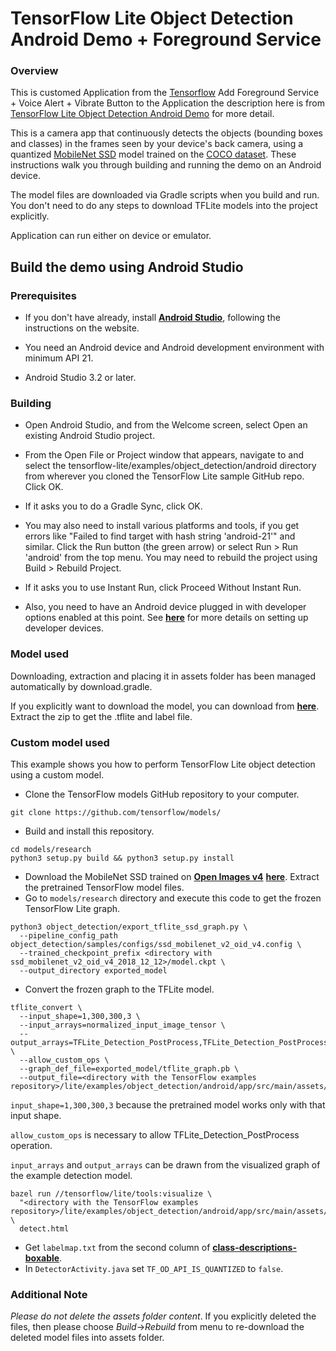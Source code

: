 # TensorFlow Lite Object Detection Android Demo + Foreground Service
### Overview
 
This is customed Application from the [Tensorflow](https://github.com/tensorflow/examples/tree/master/lite/examples/object_detection/android)
Add Foreground Service + Voice Alert + Vibrate Button to the Application
the description here is from [TensorFlow Lite Object Detection Android Demo](https://github.com/tensorflow/examples/tree/master/lite/examples/object_detection/android) for more detail.

This is a camera app that continuously detects the objects (bounding boxes and classes) in the frames seen by your device's back camera, using a quantized [MobileNet SSD](https://github.com/tensorflow/models/tree/master/research/object_detection) model trained on the [COCO dataset](http://cocodataset.org/). These instructions walk you through building and running the demo on an Android device.

The model files are downloaded via Gradle scripts when you build and run. You don't need to do any steps to download TFLite models into the project explicitly.

Application can run either on device or emulator.

<!-- TODO(b/124116863): Add app screenshot. -->

## Build the demo using Android Studio

### Prerequisites

* If you don't have already, install **[Android Studio](https://developer.android.com/studio/index.html)**, following the instructions on the website.

* You need an Android device and Android development environment with minimum API 21.
* Android Studio 3.2 or later.

### Building
* Open Android Studio, and from the Welcome screen, select Open an existing Android Studio project.

* From the Open File or Project window that appears, navigate to and select the tensorflow-lite/examples/object_detection/android directory from wherever you cloned the TensorFlow Lite sample GitHub repo. Click OK.

* If it asks you to do a Gradle Sync, click OK.

* You may also need to install various platforms and tools, if you get errors like "Failed to find target with hash string 'android-21'" and similar.
Click the Run button (the green arrow) or select Run > Run 'android' from the top menu. You may need to rebuild the project using Build > Rebuild Project.

* If it asks you to use Instant Run, click Proceed Without Instant Run.

* Also, you need to have an Android device plugged in with developer options enabled at this point. See **[here](https://developer.android.com/studio/run/device)** for more details on setting up developer devices.


### Model used
Downloading, extraction and placing it in assets folder has been managed automatically by download.gradle.

If you explicitly want to download the model, you can download from **[here](http://storage.googleapis.com/download.tensorflow.org/models/tflite/coco_ssd_mobilenet_v1_1.0_quant_2018_06_29.zip)**. Extract the zip to get the .tflite and label file.


### Custom model used
This example shows you how to perform TensorFlow Lite object detection using a custom model.
* Clone the TensorFlow models GitHub repository to your computer.
```
git clone https://github.com/tensorflow/models/
```
* Build and install this repository.
```
cd models/research
python3 setup.py build && python3 setup.py install
```
* Download the MobileNet SSD trained on **[Open Images v4](https://storage.googleapis.com/openimages/web/factsfigures_v4.html)** **[here](https://github.com/tensorflow/models/blob/master/research/object_detection/g3doc/tf1_detection_zoo.md)**. Extract the pretrained TensorFlow model files.
* Go to `models/research` directory and execute this code to get the frozen TensorFlow Lite graph.
```
python3 object_detection/export_tflite_ssd_graph.py \
  --pipeline_config_path object_detection/samples/configs/ssd_mobilenet_v2_oid_v4.config \
  --trained_checkpoint_prefix <directory with ssd_mobilenet_v2_oid_v4_2018_12_12>/model.ckpt \
  --output_directory exported_model
```
* Convert the frozen graph to the TFLite model.
```
tflite_convert \
  --input_shape=1,300,300,3 \
  --input_arrays=normalized_input_image_tensor \
  --output_arrays=TFLite_Detection_PostProcess,TFLite_Detection_PostProcess:1,TFLite_Detection_PostProcess:2,TFLite_Detection_PostProcess:3 \
  --allow_custom_ops \
  --graph_def_file=exported_model/tflite_graph.pb \
  --output_file=<directory with the TensorFlow examples repository>/lite/examples/object_detection/android/app/src/main/assets/detect.tflite
```
`input_shape=1,300,300,3` because the pretrained model works only with that input shape.

`allow_custom_ops` is necessary to allow TFLite_Detection_PostProcess operation.

`input_arrays` and `output_arrays` can be drawn from the visualized graph of the example detection model.
```
bazel run //tensorflow/lite/tools:visualize \
  "<directory with the TensorFlow examples repository>/lite/examples/object_detection/android/app/src/main/assets/detect.tflite" \
  detect.html
```

* Get `labelmap.txt` from the second column of **[class-descriptions-boxable](https://storage.googleapis.com/openimages/2018_04/class-descriptions-boxable.csv)**.
* In `DetectorActivity.java` set `TF_OD_API_IS_QUANTIZED` to `false`.


### Additional Note
_Please do not delete the assets folder content_. If you explicitly deleted the files, then please choose *Build*->*Rebuild* from menu to re-download the deleted model files into assets folder.
